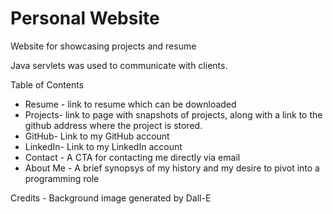 # Personal Website
Website for showcasing projects and resume

Java servlets was used to communicate with clients.


Table of Contents
  - Resume - link to resume which can be downloaded
  - Projects- link to page with snapshots of projects, along with a link to the github address where the project is stored.
  - GitHub- Link to my GitHub account
  - LinkedIn- Link to my LinkedIn account
  - Contact - A CTA for contacting me directly via email
  - About Me - A brief synopsys of my history and my desire to pivot into a programming role
  
  
  
  Credits
    - Background image generated by Dall-E
